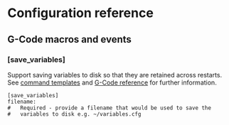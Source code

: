 # Configuration reference

## G-Code macros and events

### [save_variables]

Support saving variables to disk so that they are retained across
restarts. See
[command templates](../Command_Templates.md#save-variables-to-disk) and
[G-Code reference](../G-Codes.md#save_variables) for further information.

```
[save_variables]
filename:
#   Required - provide a filename that would be used to save the
#   variables to disk e.g. ~/variables.cfg
```
